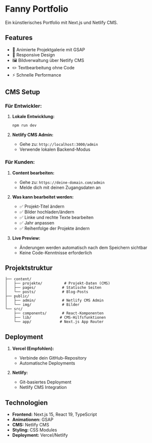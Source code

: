 # Fanny Portfolio

Ein künstlerisches Portfolio mit Next.js und Netlify CMS.

## Features

- 🎨 Animierte Projektgalerie mit GSAP
- 📱 Responsive Design
- 🖼️ Bildverwaltung über Netlify CMS
- ✏️ Textbearbeitung ohne Code
- ⚡ Schnelle Performance

## CMS Setup

### Für Entwickler:

1. **Lokale Entwicklung:**
   ```bash
   npm run dev
   ```

2. **Netlify CMS Admin:**
   - Gehe zu: `http://localhost:3000/admin`
   - Verwende lokalen Backend-Modus

### Für Kunden:

1. **Content bearbeiten:**
   - Gehe zu: `https://deine-domain.com/admin`
   - Melde dich mit deinen Zugangsdaten an

2. **Was kann bearbeitet werden:**
   - ✅ Projekt-Titel ändern
   - ✅ Bilder hochladen/ändern
   - ✅ Linke und rechte Texte bearbeiten
   - ✅ Jahr anpassen
   - ✅ Reihenfolge der Projekte ändern

3. **Live Preview:**
   - Änderungen werden automatisch nach dem Speichern sichtbar
   - Keine Code-Kenntnisse erforderlich

## Projektstruktur

```
├── content/
│   ├── projekte/          # Projekt-Daten (CMS)
│   ├── pages/            # Statische Seiten
│   └── posts/            # Blog-Posts
├── public/
│   ├── admin/            # Netlify CMS Admin
│   └── img/              # Bilder
└── src/
    ├── components/       # React-Komponenten
    ├── lib/             # CMS-Hilfsfunktionen
    └── app/             # Next.js App Router
```

## Deployment

1. **Vercel (Empfohlen):**
   - Verbinde dein GitHub-Repository
   - Automatische Deployments

2. **Netlify:**
   - Git-basiertes Deployment
   - Netlify CMS Integration

## Technologien

- **Frontend:** Next.js 15, React 19, TypeScript
- **Animationen:** GSAP
- **CMS:** Netlify CMS
- **Styling:** CSS Modules
- **Deployment:** Vercel/Netlify
